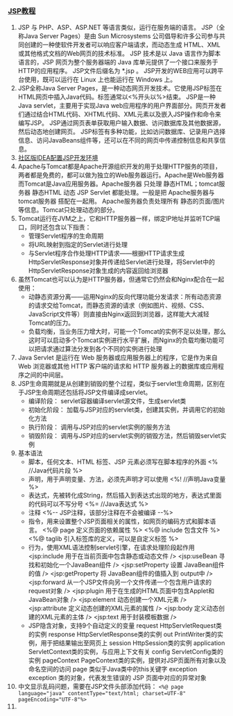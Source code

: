 ### [JSP教程](https://www.runoob.com/jsp/jsp-tutorial.html)

1. JSP 与 PHP、ASP、ASP.NET 等语言类似，运行在服务端的语言。 JSP（全称Java Server Pages）是由 Sun Microsystems 公司倡导和许多公司参与共同创建的一种使软件开发者可以响应客户端请求，而动态生成 HTML、XML 或其他格式文档的Web网页的技术标准。 JSP 技术是以 Java 语言作为脚本语言的，JSP 网页为整个服务器端的 Java 库单元提供了一个接口来服务于HTTP的应用程序。 JSP文件后缀名为 *.jsp 。 JSP开发的WEB应用可以跨平台使用，既可以运行在 Linux 上也能运行在 Windows 上。
2. JSP全称Java Server Pages，是一种动态网页开发技术。它使用JSP标签在HTML网页中插入Java代码。标签通常以<%开头以%>结束。 JSP是一种Java servlet，主要用于实现Java web应用程序的用户界面部分。网页开发者们通过结合HTML代码、XHTML代码、XML元素以及嵌入JSP操作和命令来编写JSP。 JSP通过网页表单获取用户输入数据、访问数据库及其他数据源，然后动态地创建网页。 JSP标签有多种功能，比如访问数据库、记录用户选择信息、访问JavaBeans组件等，还可以在不同的网页中传递控制信息和共享信息。
3. [社区版IDEA配置JSP开发环境](https://www.cnblogs.com/Luquan/p/12273595.html)
4. Apache与Tomcat都是Apache开源组织开发的用于处理HTTP服务的项目，两者都是免费的，都可以做为独立的Web服务器运行。Apache是Web服务器而Tomcat是Java应用服务器。Apache服务器 只处理 静态HTML；tomcat服务器 静态HTML 动态 JSP Servlet 都能处理。一般是把 Apache服务器与tomcat服务器 搭配在一起用。 Apache服务器负责处理所有 静态的页面/图片等信息。Tomcat只处理动态的部分。
5. Tomcat运行在JVM之上，它和HTTP服务器一样，绑定IP地址并监听TCP端口，同时还包含以下指责：
    * 管理Servlet程序的生命周期
    * 将URL映射到指定的Servlet进行处理
    * 与Servlet程序合作处理HTTP请求——根据HTTP请求生成HttpServletResponse对象并传递给Servlet进行处理，将Servlet中的HttpServletResponse对象生成的内容返回给浏览器
6. 虽然Tomcat也可以认为是HTTP服务器，但通常它仍然会和Nginx配合在一起使用：
    * 动静态资源分离——运用Nginx的反向代理功能分发请求：所有动态资源的请求交给Tomcat，而静态资源的请求（例如图片、视频、CSS、JavaScript文件等）则直接由Nginx返回到浏览器，这样能大大减轻Tomcat的压力。
    * 负载均衡，当业务压力增大时，可能一个Tomcat的实例不足以处理，那么这时可以启动多个Tomcat实例进行水平扩展，而Nginx的负载均衡功能可以把请求通过算法分发到各个不同的实例进行处理
7. Java Servlet 是运行在 Web 服务器或应用服务器上的程序，它是作为来自 Web 浏览器或其他 HTTP 客户端的请求和 HTTP 服务器上的数据库或应用程序之间的中间层。
8. JSP生命周期就是从创建到销毁的整个过程，类似于servlet生命周期，区别在于JSP生命周期还包括将JSP文件编译成servlet。
   * 编译阶段： servlet容器编译servlet源文件，生成servlet类
   * 初始化阶段： 加载与JSP对应的servlet类，创建其实例，并调用它的初始化方法
   * 执行阶段： 调用与JSP对应的servlet实例的服务方法
   * 销毁阶段： 调用与JSP对应的servlet实例的销毁方法，然后销毁servlet实例
9. 基本语法
   * 脚本，任何文本、HTML 标签、JSP 元素必须写在脚本程序的外面
       <%
        //Java代码片段
       %>
   * 声明，用于声明变量、方法，必须先声明才可以使用
       <%!
        //声明Java变量
       %>
   * 表达式，先被转化成String，然后插入到表达式出现的地方，表达式里面的代码可以不写分号
       <%= //Java表达式 %>
   * 注释
       <%-- JSP注释，该部分注释在不会被编译 --%>
       <!-- HTML注释，该部分注释在网页源代码中可以查看 --> 
   * 指令，用来设置整个JSP页面相关的属性，如网页的编码方式和脚本语言。
       <%@ page 定义页面的依赖属性 %>
       <%@ include 包含文件 %>
       <%@ taglib 引入标签库的定义，可以是自定义标签 %>
   * 行为，使用XML语法控制servlet引擎，在请求处理阶段起作用
       <jsp:include 用于在当前页面中包含静态或动态文件 />
       <jsp:useBean 寻找和初始化一个JavaBean组件 />
       <jsp:setProperty 设置 JavaBean组件的值 />
       <jsp:getProperty 将 JavaBean组件的值插入到 output中 />
       <jsp:forward 从一个JSP文件向另一个文件传递一个包含用户请求的request对象 />
       <jsp:plugin 用于在生成的HTML页面中包含Applet和JavaBean对象 />
       <jsp:element 动态创建一个XML元素 />
       <jsp:attribute 定义动态创建的XML元素的属性 />
       <jsp:body 定义动态创建的XML元素的主体 />
       <jsp:text 用于封装模板数据 />
   * JSP隐含对象，支持9个自动定义的变量
       request	HttpServletRequest类的实例
       response	HttpServletResponse类的实例
       out	PrintWriter类的实例，用于把结果输出至网页上
       session	HttpSession类的实例
       application	ServletContext类的实例，与应用上下文有关
       config	ServletConfig类的实例
       pageContext	PageContext类的实例，提供对JSP页面所有对象以及命名空间的访问
       page	类似于Java类中的this关键字
       exception	exception 类的对象，代表发生错误的 JSP 页面中对应的异常对象
10. 中文显示乱码问题，需要在JSP文件头部添加代码：
    `<%@ page language="java" contentType="text/html; charset=UTF-8" pageEncoding="UTF-8"%>`
11. 